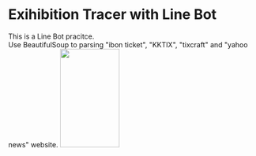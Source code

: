 # Exihibition Tracer with Line Bot
This is a Line Bot pracitce.  
Use BeautifulSoup to parsing "ibon ticket", "KKTIX", "tixcraft" and "yahoo news" website.
<img src="https://github.com/CelineLee0328/Exihibition-Tracer-Line-Bot/blob/main/S__37797896.jpg" style=" width:120px ; height:200px "  >
